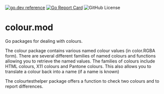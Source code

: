 <!-- Code generated by mkbadge; DO NOT EDIT. START -->
[![go.dev reference](https://img.shields.io/badge/go.dev-reference-green?logo=go)](https://pkg.go.dev/mod/github.com/nickwells/colour.mod)
[![Go Report Card](https://goreportcard.com/badge/github.com/nickwells/colour.mod)](https://goreportcard.com/report/github.com/nickwells/colour.mod)
![GitHub License](https://img.shields.io/github/license/nickwells/colour.mod)
<!-- Code generated by mkbadge; DO NOT EDIT. END -->

# colour.mod
Go packages for dealing with colours.

The colour package contains various named colour values (in color.RGBA
form). There are several different families of named colours and functions
allowing you to retrieve the named values. The families of colours include
HTML colours, X11 colours and Pantone colours. This also allows you to
translate a colour back into a name (if a name is known)

The colourtesthelper package offers a function to check two colours and to
report differences.

